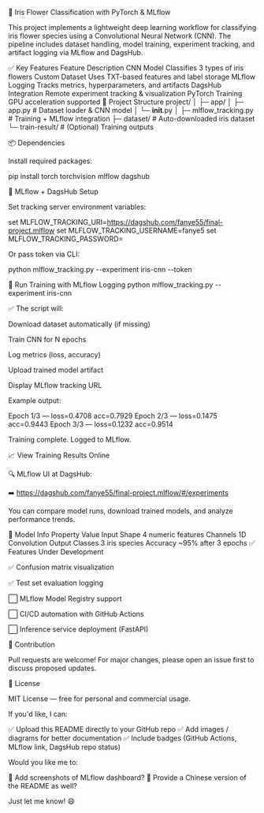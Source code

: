 🌸 Iris Flower Classification with PyTorch & MLflow

This project implements a lightweight deep learning workflow for classifying iris flower species using a Convolutional Neural Network (CNN). The pipeline includes dataset handling, model training, experiment tracking, and artifact logging via MLflow and DagsHub.

✅ Key Features
Feature	Description
CNN Model	Classifies 3 types of iris flowers
Custom Dataset	Uses TXT-based features and label storage
MLflow Logging	Tracks metrics, hyperparameters, and artifacts
DagsHub Integration	Remote experiment tracking & visualization
PyTorch Training	GPU acceleration supported
📂 Project Structure
project/
│
├─ app/
│  ├─ app.py              # Dataset loader & CNN model
│  └─ __init__.py
│
├─ mlflow_tracking.py     # Training + MLflow integration
├─ dataset/               # Auto-downloaded iris dataset
└─ train-result/          # (Optional) Training outputs

📦 Dependencies

Install required packages:

pip install torch torchvision mlflow dagshub

🔗 MLflow + DagsHub Setup

Set tracking server environment variables:

set MLFLOW_TRACKING_URI=https://dagshub.com/fanye55/final-project.mlflow
set MLFLOW_TRACKING_USERNAME=fanye5
set MLFLOW_TRACKING_PASSWORD=<YOUR-PERSONAL-ACCESS-TOKEN>


Or pass token via CLI:

python mlflow_tracking.py --experiment iris-cnn --token <YOUR-TOKEN>

🚀 Run Training with MLflow Logging
python mlflow_tracking.py --experiment iris-cnn


✅ The script will:

Download dataset automatically (if missing)

Train CNN for N epochs

Log metrics (loss, accuracy)

Upload trained model artifact

Display MLflow tracking URL

Example output:

Epoch 1/3 — loss=0.4708 acc=0.7929
Epoch 2/3 — loss=0.1475 acc=0.9443
Epoch 3/3 — loss=0.1232 acc=0.9514

Training complete. Logged to MLflow.

📈 View Training Results Online

🔍 MLflow UI at DagsHub:

➡️ https://dagshub.com/fanye55/final-project.mlflow/#/experiments

You can compare model runs, download trained models, and analyze performance trends.

🧩 Model Info
Property	Value
Input Shape	4 numeric features
Channels	1D Convolution
Output Classes	3 iris species
Accuracy	~95% after 3 epochs
✅ Features Under Development

✅ Confusion matrix visualization

✅ Test set evaluation logging

⬜ MLflow Model Registry support

⬜ CI/CD automation with GitHub Actions

⬜ Inference service deployment (FastAPI)

🤝 Contribution

Pull requests are welcome!
For major changes, please open an issue first to discuss proposed updates.

📜 License

MIT License — free for personal and commercial usage.

If you'd like, I can:

✅ Upload this README directly to your GitHub repo
✅ Add images / diagrams for better documentation
✅ Include badges (GitHub Actions, MLflow link, DagsHub repo status)

Would you like me to:

📌 Add screenshots of MLflow dashboard?
📌 Provide a Chinese version of the README as well?

Just let me know! 😄
